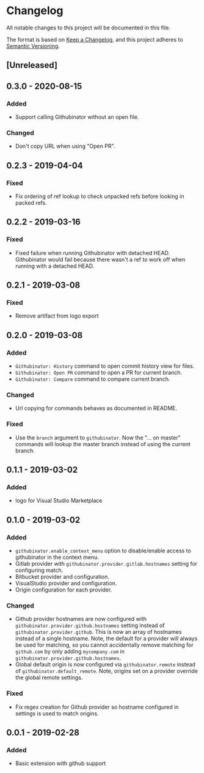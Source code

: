 # Changelog

All notable changes to this project will be documented in this file.

The format is based on [Keep a Changelog](https://keepachangelog.com/en/1.0.0/),
and this project adheres to [Semantic Versioning](https://semver.org/spec/v2.0.0.html).

## [Unreleased]

## 0.3.0 - 2020-08-15

### Added

- Support calling Githubinator without an open file.

### Changed

- Don't copy URL when using "Open PR".

## 0.2.3 - 2019-04-04

### Fixed

- Fix ordering of ref lookup to check unpacked refs before looking in packed refs.

## 0.2.2 - 2019-03-16

### Fixed

- Fixed failure when running Githubinator with detached HEAD. Githubinator
  would fail because there wasn't a ref to work off when running with a detached
  HEAD.

## 0.2.1 - 2019-03-08

### Fixed

- Remove artifact from logo export

## 0.2.0 - 2019-03-08

### Added

- `Githubinator: History` command to open commit history view for files.
- `Githubinator: Open PR` command to open a PR for current branch.
- `Githubinator: Compare` command to compare current branch.

### Changed

- Url copying for commands behaves as documented in README.

### Fixed

- Use the `branch` argument to `githubinator`. Now the "... on master" commands
  will lookup the master branch instead of using the current branch.

## 0.1.1 - 2019-03-02

### Added

- logo for Visual Studio Marketplace

## 0.1.0 - 2019-03-02

### Added

- `githubinator.enable_context_menu` option to disable/enable access to githubinator in the context menu.
- Gitlab provider with `githubinator.provider.gitlab.hostnames` setting for configuring match.
- Bitbucket provider and configuration.
- VisualStudio provider and configuration.
- Origin configuration for each provider.

### Changed

- Github provider hostnames are now configured with `githubinator.provider.github.hostnames` setting instead of `githubinator.provider.github`. This is now an array of hostnames instead of a single hostname. Note, the default for a provider will always be used for matching, so you cannot accidentally remove matching for `github.com` by only adding `mycompany.com` in `githubinator.provider.github.hostnames`.
- Global default origin is now configured via `githubinator.remote` instead of `githubinator.default_remote`. Note, origins set on a provider override the global remote settings.

### Fixed

- Fix regex creation for Github provider so hostname configured in settings is used to match origins.

## 0.0.1 - 2019-02-28

### Added

- Basic extension with github support
